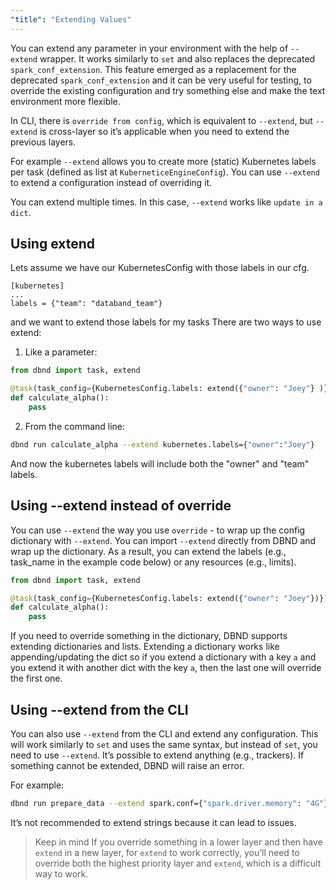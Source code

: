 ```yaml
---
"title": "Extending Values"
---
```

You can extend any parameter in your environment with the help of `--extend` wrapper. It works similarly to `set` and also replaces the deprecated `spark_conf_extension`. This feature emerged as a replacement for the deprecated `spark_conf_extension` and it can be very useful for testing, to override the existing configuration and try something else and make the text environment more flexible.

In CLI, there is `override from config`, which is equivalent to `--extend`, but `--extend` is cross-layer so it’s applicable when you need to extend the previous layers.

For example `--extend` allows you to create more (static) Kubernetes labels per task (defined as list at `KuberneticeEngineConfig`). You can use `--extend` to extend a configuration instead of overriding it.

You can extend multiple times. In this case, `--extend` works like `update in a dict`.

## Using extend

Lets assume we have our KubernetesConfig with those labels in our cfg.
```
[kubernetes]
...
labels = {"team": "databand_team"}
```

and we want to extend those labels for my tasks
There are two ways to use extend:

1. Like a parameter:

<!-- noqa -->
```python
from dbnd import task, extend

@task(task_config={KubernetesConfig.labels: extend({"owner": "Joey"} )})
def calculate_alpha():
    pass
```

2. From the command line:
```bash
dbnd run calculate_alpha --extend kubernetes.labels={"owner":"Joey"}
```

And now the kubernetes labels will include both the "owner" and "team" labels.

## Using --extend instead of override

You can use `--extend` the way you use `override` - to wrap up the config dictionary with `--extend`. You can import `--extend` directly from DBND and wrap up the dictionary. As a result, you can extend the labels (e.g., task_name in the example code below) or any resources (e.g., limits).

<!-- noqa -->
```python
from dbnd import task, extend

@task(task_config={KubernetesConfig.labels: extend({"owner": "Joey"})})
def calculate_alpha():
    pass
```

If you need to override something in the dictionary, DBND supports extending dictionaries and lists. Extending a dictionary works like appending/updating the dict so if you extend a dictionary with a key `a` and you extend it with another dict with the key `a`, then the last one will override the first one.

## Using --extend from the CLI

You can also use `--extend` from the CLI and extend any configuration. This will work similarly to `set` and uses the same syntax, but instead of `set`, you need to use `--extend`. It’s possible to extend anything (e.g., trackers). If something cannot be extended, DBND will raise an error.

For example:
```bash
dbnd run prepare_data --extend spark.conf={"spark.driver.memory": "4G"}
```

It’s not recommended to extend strings because it can lead to issues.

> Keep in mind
> If you override something in a lower layer and then have `extend` in a new layer, for `extend` to work correctly, you’ll need to override both the highest priority layer and `extend`, which is a difficult way to work.